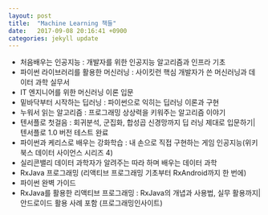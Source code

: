 ```yaml
---
layout: post
title:  "Machine Learning 책들"
date:   2017-09-08 20:16:41 +0900
categories: jekyll update
---
```

- 처음배우는 인공지능 : 개발자를 위한 인공지능 알고리즘과 인프라 기초
- 파이썬 라이브러리를 활용한 머신러닝 : 사이킷런 핵심 개발자가 쓴 머신러닝과 데이터 과학 실무서
- IT 엔지니어를 위한 머신러닝 이론 입문
- 밑바닥부터 시작하는 딥러닝 : 파이썬으로 익히는 딥러닝 이론과 구현
- 누워서 읽는 알고리즘 : 프로그래밍 상상력을 키워주는 알고리즘 이야기
- 텐서플로 첫걸음 : 회귀분석, 군집화, 합성곱 신경망까지 딥 러닝 제대로 입문하기\|텐서플로 1.0 버전 테스트 완료
- 파이썬과 케리스로 배우는 강화학습 : 내 손으로 직접 구현하는 게임 인공지능(위키북스 데이터 사이언스 시리즈 4)
- 실리콘밸리 데이터 과학자가 알려주는 따라 하며 배우는 데이터 과학
- RxJava 프로그래밍 (리액티브 프로그래밍 기초부터 RxAndroid까지 한 번에)
- 파이썬 완벽 가이드
- RxJava를 활용한 리액티브 프로그래밍 : RxJava의 개녑과 사용법, 실무 활용까지\|안드로이드 활용 사례 포함 (프로그래밍인사이트)
